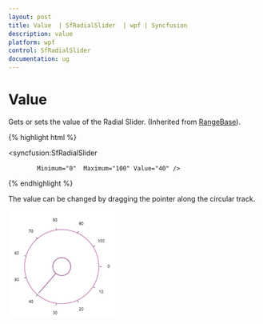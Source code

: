 ```yaml
---
layout: post
title: Value  | SfRadialSlider  | wpf | Syncfusion
description: value 
platform: wpf
control: SfRadialSlider
documentation: ug
---
```


# Value

Gets or sets the value of the Radial Slider. (Inherited from [RangeBase](http://msdn.microsoft.com/en-us/library/windows/apps/windows.ui.xaml.controls.primitives.rangebase.aspx)). 


{% highlight html %}

<syncfusion:SfRadialSlider

            Minimum="0"  Maximum="100" Value="40" />



{% endhighlight  %}

The value can be changed by dragging the pointer along the circular track. 



![C:/Users/ApoorvahR/Desktop/3.png](Concepts_images/Concepts_img1.png)




